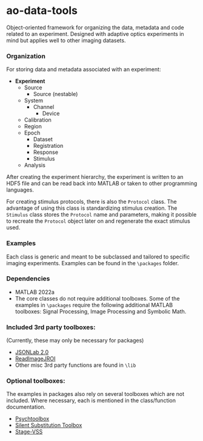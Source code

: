 # ao-data-tools

Object-oriented framework for organizing the data, metadata and code related to an experiment. Designed with adaptive optics experiments in mind but applies well to other imaging datasets. 

### Organization 

For storing data and metadata associated with an experiment:

- **Experiment**
  - Source
    - Source (nestable) 
  - System
    - Channel
      - Device
  - Calibration
  - Region
  - Epoch
    - Dataset
    - Registration
    - Response
    - Stimulus
  - Analysis

After creating the experiment hierarchy, the experiment is written to an HDF5 file and can be read back into MATLAB or taken to other programming languages.

For creating stimulus protocols, there is also the `Protocol` class. The advantage of using this class is standardizing stimulus creation. The `Stimulus` class stores the `Protocol` name and parameters, making it possible to recreate the `Protocol` object later on and regenerate the exact stimulus used.

### Examples
Each class is generic and meant to be subclassed and tailored to specific imaging experiments. Examples can be found in the `\packages` folder.

### Dependencies
- MATLAB 2022a
- The core classes do not require additional toolboxes. Some of the examples in `\packages` require the following additional MATLAB toolboxes: Signal Processing, Image Processing and Symbolic Math.

### Included 3rd party toolboxes:
(Currently, these may only be necessary for packages)
- [JSONLab 2.0](https://www.mathworks.com/matlabcentral/fileexchange/33381-jsonlab-a-toolbox-to-encode-decode-json-files?s_tid=ta_fx_results)
- [ReadImageJROI](https://github.com/DylanMuir/ReadImageJROI)
- Other misc 3rd party functions are found in `\lib`

### Optional toolboxes:
The examples in packages also rely on several toolboxes which are not included. Where necessary, each is mentioned in the class/function documentation.
- [Psychtoolbox](https://github.com/Psychtoolbox-3/Psychtoolbox-3)
- [Silent Substitution Toolbox](https://github.com/spitschan/SilentSubstitutionToolbox)
- [Stage-VSS](https://github.com/Stage-VSS/stage)